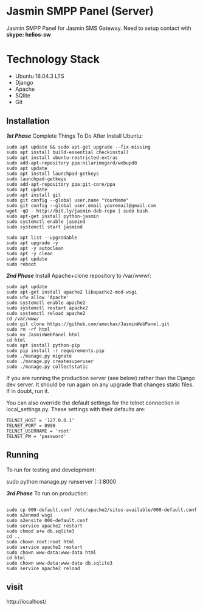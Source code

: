 # Jasmin SMPP Panel (Server)
Jasmin SMPP Panel for Jasmin SMS Gateway. Need to setup contact with **skype: helios-sw**

# Technology Stack
- Ubuntu 18.04.3 LTS
- Django
- Apache
- SQlite
- Git

## Installation

***1st Phase***
Complete Things To Do After Install Ubuntu:

```shell
sudo apt update && sudo apt-get upgrade --fix-missing 
sudo apt install build-essential checkinstall
sudo apt install ubuntu-restricted-extras
sudo add-apt-repository ppa:nilarimogard/webupd8
sudo apt update
sudo apt install launchpad-getkeys
sudo launchpad-getkeys 
sudo add-apt-repository ppa:git-core/ppa
sudo apt update
sudo apt install git
sudo git config --global user.name "YourName"
sudo git config --global user.email youremail@gmail.com
wget -qO - http://bit.ly/jasmin-deb-repo | sudo bash
sudo apt-get install python-jasmin
sudo systemctl enable jasmind
sudo systemctl start jasmind

sudo apt list --upgradable
sudo apt upgrade -y
sudo apt -y autoclean 
sudo apt -y clean 
sudo apt update
sudo reboot
```

***2nd Phase***
Install Apache+clone repository to /var/www/:

```shell
sudo apt update
sudo apt-get install apache2 libapache2-mod-wsgi
sudo ufw allow 'Apache'
sudo systemctl enable apache2
sudo systemctl restart apache2
sudo systemctl reload apache2
cd /var/www/
sudo git clone https://github.com/amechax/JasminWebPanel.git
sudo rm -rf html
sudo mv JasminWebPanel html
cd html
sudo apt install python-pip
sudo pip install -r requirements.pip
sudo ./manage.py migrate 
sudo ./manage.py createsuperuser 
sudo ./manage.py collectstatic
```

If you are running the production server (see below) rather than the Django dev server. It should be run again on any upgrade that changes static files. If in doubt, run it.

You can also override the default settings for the telnet connection in local_settings.py. These settings with their defaults are:

```shell
TELNET_HOST = '127.0.0.1'
TELNET_PORT = 8990
TELNET_USERNAME = 'root'
TELNET_PW = 'password'
```
## Running

To run for testing and development: 

sudo python manage.py runserver [::]:8000



***3rd Phase*** To run on production:
```shell

sudo cp 000-default.conf /etc/apache2/sites-available/000-default.conf
sudo a2enmod wsgi
sudo a2ensite 000-default.conf
sudo service apache2 restart
sudo chmod a+w db.sqlite3
cd ..
sudo chown root:root html
sudo service apache2 restart
sudo chown www-data:www-data html
cd html
sudo chown www-data:www-data db.sqlite3 
sudo service apache2 reload
```

## visit
http://localhost/

